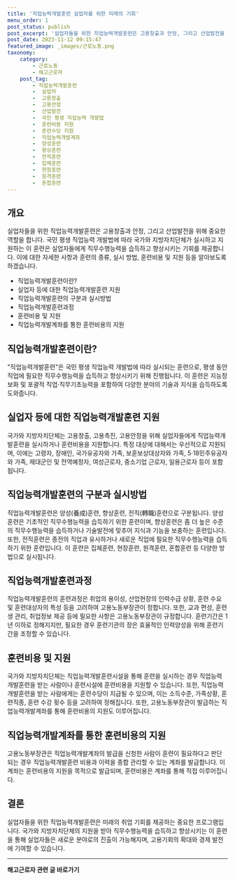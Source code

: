 ```yaml
---
title: '직업능력개발훈련 실업자를 위한 미래의 기회'
menu_order: 1
post_status: publish
post_excerpt: '실업자들을 위한 직업능력개발훈련은 고용창출과 안정, 그리고 산업발전을 위해 중요한 역할을 합니다. 국민 평생 직업능력 개발법에 따라 국가와 지방자치단체가 실시하고 지원하는 이 훈련은 실업자들에게 직무수행능력을 습득하고 향상시키는 기회를 제공합니다. 이에 대한 자세한 사항과 훈련의 종류, 실시 방법, 훈련비용 및 지원 등을 알아보도록 하겠습니다.'
post_date: 2023-11-12 09:15:47
featured_image: _images/근로노동.png
taxonomy:
    category:
        - 근로노동
        - 해고근로자
    post_tag:
        - 직업능력개발훈련
        -  실업자
        -  고용창출
        -  고용안정
        -  산업발전
        -  국민 평생 직업능력 개발법
        -  훈련비용 지원
        -  훈련수당 지원
        -  직업능력개발계좌
        -  양성훈련
        -  향상훈련
        -  전직훈련
        -  집체훈련
        -  현장훈련
        -  원격훈련
        -  혼합훈련
---
```



## 개요
실업자들을 위한 직업능력개발훈련은 고용창출과 안정, 그리고 산업발전을 위해 중요한 역할을 합니다. 국민 평생 직업능력 개발법에 따라 국가와 지방자치단체가 실시하고 지원하는 이 훈련은 실업자들에게 직무수행능력을 습득하고 향상시키는 기회를 제공합니다. 이에 대한 자세한 사항과 훈련의 종류, 실시 방법, 훈련비용 및 지원 등을 알아보도록 하겠습니다.

- 직업능력개발훈련이란?
- 실업자 등에 대한 직업능력개발훈련 지원
- 직업능력개발훈련의 구분과 실시방법
- 직업능력개발훈련과정
- 훈련비용 및 지원
- 직업능력개발계좌를 통한 훈련비용의 지원

## 직업능력개발훈련이란?
"직업능력개발훈련"은 국민 평생 직업능력 개발법에 따라 실시되는 훈련으로, 평생 동안 직업에 필요한 직무수행능력을 습득하고 향상시키기 위해 진행됩니다. 이 훈련은 지능정보화 및 포괄적 직업·직무기초능력을 포함하여 다양한 분야의 기술과 지식을 습득하도록 도와줍니다.

## 실업자 등에 대한 직업능력개발훈련 지원
국가와 지방자치단체는 고용창출, 고용촉진, 고용안정을 위해 실업자들에게 직업능력개발훈련을 실시하거나 훈련비용을 지원합니다. 특정 대상에 대해서는 우선적으로 지원되며, 이에는 고령자, 장애인, 국가유공자와 가족, 보훈보상대상자와 가족, 5·18민주유공자와 가족, 제대군인 및 전역예정자, 여성근로자, 중소기업 근로자, 일용근로자 등이 포함됩니다.

## 직업능력개발훈련의 구분과 실시방법
직업능력개발훈련은 양성(養成)훈련, 향상훈련, 전직(轉職)훈련으로 구분됩니다. 양성훈련은 기초적인 직무수행능력을 습득하기 위한 훈련이며, 향상훈련은 좀 더 높은 수준의 직무수행능력을 습득하거나 기술발전에 맞추어 지식과 기능을 보충하는 훈련입니다. 또한, 전직훈련은 종전의 직업과 유사하거나 새로운 직업에 필요한 직무수행능력을 습득하기 위한 훈련입니다. 이 훈련은 집체훈련, 현장훈련, 원격훈련, 혼합훈련 등 다양한 방법으로 실시됩니다.

## 직업능력개발훈련과정
직업능력개발훈련의 훈련과정은 취업의 용이성, 산업현장의 인력수급 상황, 훈련 수요 및 훈련대상자의 특성 등을 고려하여 고용노동부장관이 정합니다. 또한, 교과 편성, 훈련생 관리, 취업정보 제공 등에 필요한 사항은 고용노동부장관이 규정합니다. 훈련기간은 1년 이하로 정해지지만, 필요한 경우 훈련기관의 장은 효율적인 인력양성을 위해 훈련기간을 조정할 수 있습니다.

## 훈련비용 및 지원
국가와 지방자치단체는 직업능력개발훈련시설을 통해 훈련을 실시하는 경우 직업능력개발훈련을 받는 사람이나 훈련시설에 훈련비용을 지원할 수 있습니다. 또한, 직업능력개발훈련을 받는 사람에게는 훈련수당이 지급될 수 있으며, 이는 소득수준, 가족상황, 훈련직종, 훈련 수강 횟수 등을 고려하여 정해집니다. 또한, 고용노동부장관이 발급하는 직업능력개발계좌를 통해 훈련비용의 지원도 이루어집니다.

## 직업능력개발계좌를 통한 훈련비용의 지원
고용노동부장관은 직업능력개발계좌의 발급을 신청한 사람이 훈련이 필요하다고 판단되는 경우 직업능력개발훈련 비용과 이력을 종합 관리할 수 있는 계좌를 발급합니다. 이 계좌는 훈련비용의 지원을 목적으로 발급되며, 훈련비용은 계좌를 통해 직접 이루어집니다.

## 결론
실업자들을 위한 직업능력개발훈련은 미래의 취업 기회를 제공하는 중요한 프로그램입니다. 국가와 지방자치단체의 지원을 받아 직무수행능력을 습득하고 향상시키는 이 훈련을 통해 실업자들은 새로운 분야로의 진출이 가능해지며, 고용기회의 확대와 경제 발전에 기여할 수 있습니다.
<!-- wp:separator -->
<hr class="wp-block-separator has-alpha-channel-opacity"/>
<!-- /wp:separator -->

<!-- wp:group {"backgroundColor":"base","layout":{"type":"constrained"}} -->
<div class="wp-block-group has-base-background-color has-background"><!-- wp:paragraph {"align":"center","fontSize":"medium"} -->
<p class="has-text-align-center has-large-font-size"><strong>해고근로자 관련 글 바로가기</strong></p>
<!-- /wp:paragraph -->


<!-- wp:latest-posts {"categories":[{"id":12660,"count":19,"description":"","link":"https://uknowlaw.com/category/%ed%95%b4%ea%b3%a0%ea%b7%bc%eb%a1%9c%ec%9e%90/","name":"해고근로자","slug":"해고근로자","taxonomy":"category","parent":0,"meta":[],"_links":{"self":[{"href":"https://uknowlaw.com/wp-json/wp/v2/categories/12660"}],"collection":[{"href":"https://uknowlaw.com/wp-json/wp/v2/categories"}],"about":[{"href":"https://uknowlaw.com/wp-json/wp/v2/taxonomies/category"}],"wp:post_type":[{"href":"https://uknowlaw.com/wp-json/wp/v2/posts?categories=12660"}],"curies":[{"name":"wp","href":"https://api.w.org/{rel}","templated":true}]}}],"postsToShow":100,"excerptLength":28,"postLayout":"grid","columns":2,"featuredImageAlign":"left","featuredImageSizeSlug":"large","fontSize":18px} /--></div>
<!-- /wp:group -->